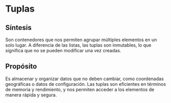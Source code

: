 # Tuplas

## Síntesis

Son contenedores que nos permiten agrupar múltiples elementos en un solo lugar. A diferencia de las listas, las tuplas son inmutables, lo que significa que no se pueden modificar una vez creadas.

## Propósito

Es almacenar y organizar datos que no deben cambiar, como coordenadas geográficas o datos de configuración. Las tuplas son eficientes en términos de memoria y rendimiento, y nos permiten acceder a los elementos de manera rápida y segura.
